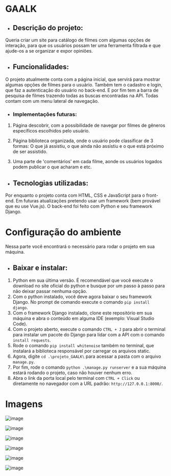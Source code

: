 # GAALK

- ## Descrição do projeto:
Queria criar um site para catálogo de filmes com algumas opções de interação, para que os usuários possam ter uma ferramenta filtrada e que ajude-os a se organizar e expor opiniões.

- ## Funcionalidades:
O projeto atualmente conta com a página inicial, que servirá para mostrar algumas opções de filmes para o usuário. Também tem o cadastro e login, que faz a autenticação do usuário no back-end.
E por fim tem a barra de pesquisa de filmes trazendo todas as buscas encontradas na API. Todas contam com um menu lateral de navegação.

- ### Implementações futuras:
1. Página descobrir, com a possibilidade de navegar por filmes de gêneros específicos escolhidos pelo usuário.

1. Página biblioteca organizada, onde o usuário pode classificar de 3 formas: O que já assistiu, o que ainda não assistiu e o que está próximo de ser assistido.

2. Uma parte de 'comentários' em cada filme, aonde os usuários logados podem publicar o que acharam e etc.

- ## Tecnologias utilizadas:
Por enquanto o projeto conta com HTML, CSS e JavaScript para o front-end. Em futuras atualizações pretendo usar um framework (bem provável que eu use Vue.js).
O back-end foi feito com Python e seu framework Django.

# Configuração do ambiente
Nessa parte você encontrará o necessário para rodar o projeto em sua máquina.

- ## Baixar e instalar:
1. Python em sua última versão. É recomendável que você execute o download no site oficial do python e busque por um passo à passo para não deixar passar nenhuma opção.
2. Com o python instalado, você deve agora baixar o seu framework Django. No prompt de comando execute o comando `pip install django`.
3. Com o framework Django instalado, clone este repositório em sua máquina e abra o conteúdo em alguma IDE (exemplo: Visual Studio Code).
4. Com o projeto aberto, execute o comando `CTRL + J` para abrir o terminal para instalar um pacote do Django para lidar com a API com o comando `install requests`.
5. Rode o comando `pip install whitenoise` também no terminal, que instalará a biblioteca responsável por carregar os arquivos static.
6. Agora, digite `cd .\projeto_GAALK\` para acessar a pasta com o arquivo `manage.py`.
7. Por fim, rode o comando `python .\manage.py runserver` e a sua máquina estará rodando o projeto, caso não houver nenhum erro.
8. Abra o link da porta local pelo terminal com `CTRL + Click` ou diretamente no navegador com a URL padrão: `http://127.0.0.1:8000/`.

# Imagens

![image](https://github.com/gufreschi/gaalk-django/assets/142360744/cda686a2-abd9-4b5c-bea5-96e329c72505)

![image](https://github.com/gufreschi/gaalk-django/assets/142360744/398bb163-e43b-41e3-9780-01d741fa7f8a)

![image](https://github.com/gufreschi/gaalk-django/assets/142360744/93e8e749-28fd-401e-ba66-4040d1885f9f)

![image](https://github.com/gufreschi/gaalk-django/assets/142360744/ee6b193f-66bc-4f90-9825-46961acc6f29)

![image](https://github.com/gufreschi/gaalk-django/assets/142360744/3c347244-1b33-462f-9364-ed3ac6baaf37)

![image](https://github.com/gufreschi/gaalk-django/assets/142360744/f51e908a-29b6-4168-8ac6-87523d5f16df)

